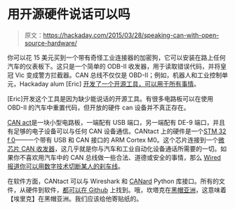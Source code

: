 # 用开源硬件说话可以吗

> 原文：<https://hackaday.com/2015/03/28/speaking-can-with-open-source-hardware/>

你可以花 15 美元买到一个带有奇怪工业连接器的加密狗，它可以安装在路上任何汽车的仪表板下。这只是一个简单的 ODB-II 收发器，用于读取错误代码，并将皇冠 Vic 变成警方拦截器。CAN 总线不仅仅是 OBD-II；例如，机器人和工业控制单元，Hackaday alum [Eric] [开发了一个开源工具，可以用于所有事情](http://hackaday.io/project/579-cantact)。

[Eric]开发这个工具是因为缺少能说话的开源工具。有很多电路板可以在使用 OBD-II 的汽车中重置代码，但开放的硬件 can 设备并不真正存在。

[CAN act](http://cantact.io/)是一块小型电路板，一端配有 USB 端口，另一端配有 DE-9 端口，并且有足够的电子设备可以与任何 CAN 设备通信。CANtact 上的硬件是一个[STM 32 f 0](http://www.st.com/web/catalog/mmc/FM141/SC1169/SS1574/LN1823/PF259561)——一个带有 USB 和 CAN 接口的 ARM Cortex M0。这个芯片连接到一个[微芯片 CAN 收发器](http://www.microchip.com/wwwproducts/Devices.aspx?product=MCP2561)，这几乎就是你与汽车和工业自动化设备通话所需要的一切。如果你不喜欢用汽车中的 CAN 总线做一些合法、道德或安全的事情，那么 [Wired 报道你可以用数字技术切断某人的刹车线](http://www.wired.com/2015/03/60-gadget-thatll-make-car-hacking-easier-ever/)。

在软件方面，CANtact 可以与 Wireshark 和 [CANard](https://pypi.python.org/pypi/CANard/0.1.1) Python 库接口。所有的文件，从硬件到软件，[都可以在 Github](https://github.com/CANtact) 上找到。哦，坎塔克在[黑帽亚洲](https://www.blackhat.com/asia-15/briefings.html#hopping-on-the-can-bus)，这意味着【埃里克】在黑帽亚洲。我们应该给他寄贴纸的。